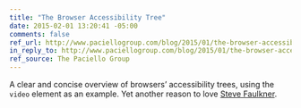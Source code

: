 ```yaml
---
title: "The Browser Accessibility Tree"
date: 2015-02-01 13:20:41 -05:00
comments: false
ref_url: http://www.paciellogroup.com/blog/2015/01/the-browser-accessibility-tree/
in_reply_to: http://www.paciellogroup.com/blog/2015/01/the-browser-accessibility-tree/
ref_source: The Paciello Group
---
```


A clear and concise overview of browsers’ accessibility trees, using the `video` element as an example. Yet another reason to love [Steve Faulkner](https://twitter.com/stevefaulkner).